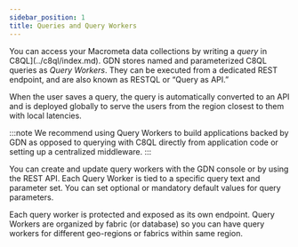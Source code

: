 ```yaml
---
sidebar_position: 1
title: Queries and Query Workers
---
```


You can access your Macrometa data collections by writing a _query_ in C8QL](../c8ql/index.md). GDN stores named and parameterized C8QL queries as _Query Workers_. They can be executed from a dedicated REST endpoint, and are also known as RESTQL or “Query as API.”

When the user saves a query, the query is automatically converted to an API and is deployed globally to serve the users from the region closest to them with local latencies.

:::note
We recommend using Query Workers to build applications backed by GDN as opposed to querying with C8QL directly from application code or setting up a centralized middleware.
:::

You can create and update query workers with the GDN console or by using the REST API. Each Query Worker is tied to a specific query text and parameter set. You can set optional or mandatory default values for query parameters.

Each query worker is protected and exposed as its own endpoint. Query Workers are organized by fabric (or database) so you can have query workers for different geo-regions or fabrics within same region.
